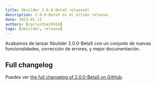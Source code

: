 ```yaml
---
title: Xbuilder 2.0.0-Beta5 released!
description: 2.0.0-Beta5 es el último release.
date: 2023-01-13
authors: [carlosthe19916]
tags: [xbuilder, release]
---
```


Acabamos de lanzar Xbuilder 2.0.0-Beta5 con un conjunto de nuevas funcionalidades, corrección de errores, y mejor documentación.

## Full changelog

Puedes ver [the full changelog of 2.0.0-Beta5 on GitHub](https://github.com/project-openubl/xbuilder/releases/tag/v2.0.0-Beta5).